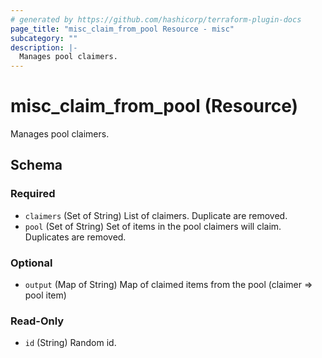 ```yaml
---
# generated by https://github.com/hashicorp/terraform-plugin-docs
page_title: "misc_claim_from_pool Resource - misc"
subcategory: ""
description: |-
  Manages pool claimers.
---
```


# misc_claim_from_pool (Resource)

Manages pool claimers.



<!-- schema generated by tfplugindocs -->
## Schema

### Required

- `claimers` (Set of String) List of claimers. Duplicate are removed.
- `pool` (Set of String) Set of items in the pool claimers will claim. Duplicates are removed.

### Optional

- `output` (Map of String) Map of claimed items from the pool (claimer => pool item)

### Read-Only

- `id` (String) Random id.


